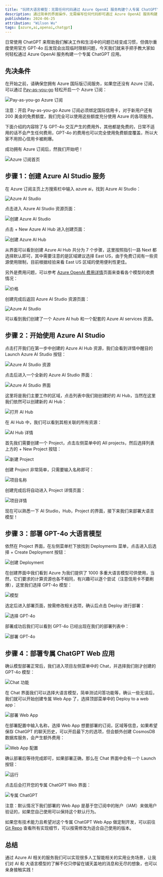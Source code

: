 ```yaml
---
title: "玩转大语言模型：无需任何代码通过 Azure OpenAI 服务构建个人专属 ChatGPT"
description: 通过简单的界面操作，无需编写任何代码即可通过 Azure OpenAI 服务构建自己专属的 ChatGPT 应用。
publishdate: 2024-06-25
attribution: "Wilson Wu"
tags: [azure,ai,openai,chatgpt]
---
```


日常使用 ChatGPT 来帮助我们解决工作和生活中的问题已经变成习惯，但偶尔重度使用官方 GPT-4o 后发现会出现临时限额问题，今天我们就来手把手教大家如何轻松通过 Azure OpenAI 服务构建一个专属 ChatGPT 应用。

## 先决条件

在开始之前，请确保您拥有 Azure 国际版订阅服务，如果您还没有 Azure 订阅，可以通过 [Pay-as-you-go](https://azure.microsoft.com/en-us/pricing/purchase-options/pay-as-you-go/?wt.mc_id=MVP_373702) 轻松开启一个 Azure 订阅：

![Pay-as-you-go Azure 订阅](pay-as-you-go-azure.png)

注意：开启 Pay-as-you-go Azure 订阅必须绑定国际信用卡，对于新用户还有 200 美金的免费额度，我们完全可以使用这些额度充分使用 Azure 的各项服务。

下面介绍的内容除了与 GPT-4o 交互产生的费用外，其他都是免费的，日常不适用的话不会产生任何费用，GPT-4o 的费用也可以完全使用免费额度覆盖，所以大家不用担心信用卡被刷爆。

成功拥有 Azure 订阅后，然我们开始吧！

![Azure 订阅首页](azure-home.png)

## 步骤 1：创建 Azure AI Studio 服务

在 Azure 订阅主页上方搜索栏中输入 azure ai，找到 Azure AI Studio：

![Azure AI Studio](1-start.png)

点击进入 Azure AI Studio 资源页面：

![创建 Azure AI Studio](1-create-ai.png)

点击 + New Azure AI Hub 进入创建页面：

![创建 Azure AI Hub](1-ai-hub.png)

从界面可以看到创建 Azure AI Hub 共分为 7 个步骤，这里按照指引一路 Next 都选择默认即可，其中需要注意的是区域建议选择 East US，由于免费订阅有一些资源使用限制，目前根据经验来看 East US 区域的使用便利性更佳。

另外是费用问题，可以参考 [Azure OpenAI 费用详情](https://azure.microsoft.com/en-us/pricing/details/cognitive-services/openai-service/?wt.mc_id=MVP_373702)页面来查看各个模型的收费情况：

![价格](1-price.png)

创建完成后返回 Azure AI Studio 资源页面：

![Azure AI Studio](1-created.png)

可以看到我们创建了一个 Azure AI hub 和一个配套的 Azure AI services 资源。

## 步骤 2：开始使用 Azure AI Studio

点击打开我们在第一步中创建的 Azure AI Hub 资源，我们会看到详情中醒目的 Launch Azure AI Studio 按钮：

![Azure AI Studio 资源](2-use-ai.png)

点击后进入一个全新的 Azure AI Studio 界面：

![Azure AI Studio 界面](2-ai-studio.png)

这里将是我们主要工作的区域，点击列表中我们刚创建好的 AI Hub，当然在这里我们依然可以创建新的 AI Hub：

![打开 AI Hub](2-open-hub.png)

在 AI Hub 中，我们可以看到其相关联的所有资源：

![AI Hub 详情](2-hub-detail.png)

首先我们需要创建一个 Project，点击左侧菜单中的 All projects，然后选择列表上方的 + New Project 按钮：

![新建 Project](2-new-project.png)

创建 Project 非常简单，只需要输入名称即可：

![项目名称](2-project.png)

创建完成后将自动进入 Project 详情页面：

![项目详情](2-project-detail.png)

现在可以熟悉一下 AI Studio，Hub，Project 的界面，接下来我们来部署大语言模型！

## 步骤 3：部署 GPT-4o 大语言模型

依然在 Project 界面，在左侧菜单栏下放找到 Deployments 菜单，点击进入后选择 + Create Deployment 按钮：

![创建 Deployment](3-create-deployment.png)

在创建界面中我们看到 Azure 为我们提供了 1000 多重大语言模型可供使用，当然，它们要求的计算资源也各不相同，有兴趣可以逐个尝试（注意信用卡不要刷爆），这里我们选择 GPT-4o 模型：

![模型](3-models.png)

选定后进入部署页面，按需修改相关选项，确认后点击 Deploy 进行部署：

![选择 GPT-4o](3-deploy-gpt-4o.png)

部署成功后我们可以看到 GPT-4o 已经出现在我们的部署列表中：

![部署 GPT-4o](3-gpt-4o.png)

## 步骤 4：部署专属 ChatGPT Web 应用

确认模型部署正常后，我们进入项目左侧菜单中的 Chat，并选择我们刚才创建的 GPT-4o 模型：

![Chat 功能](4-chat.png)

在 Chat 界面我们可以选择大语言模型，简单测试问答功能等，确认一些无误后，我们就可以开始创建专属 Web App 了，选择顶部菜单中的 Deploy to a web app：

![部署 Web App](4-web-app.png)

在部署配置中输入名称，选择 Web App 想要部署的订阅，区域等信息，如果希望保存 ChatGPT 的聊天历史，可以开启最下方的选项，但会额外创建 CosmosDB 数据库服务，会产生额外费用：

![Web App 配置](4-deploy-web.png)

确认部署后等待完成即可，如果部署正确，那么在 Chat 界面中会有一个 Launch 按钮：

![运行](4-launch.png)

点击后会打开您的专属 ChatGPT Web 界面：

![专属 ChatGPT](4-app-page.png)

注意：默认情况下我们部署的 Web App 是基于您订阅中的账户（IAM）来做用户验证的，如果您自己使用可以保持这个默认行为。

如果您有技术能力且希望对这个专属 ChatGPT Web App 做定制开发，可以前往 [Git Repo](https://github.com/microsoft/sample-app-aoai-chatGPT?wt.mc_id=MVP_373702) 查看所有实现细节，可以按需修改为适合自己使用的版本。

## 总结

通过 Azure AI 相关的服务我们可以实现很多人工智能相关的实用业务场景，让我们对 AI 和 大语言模型的了解不仅只停留在铺天盖地的消息和无尽的想象，也可以亲身接触实践！
